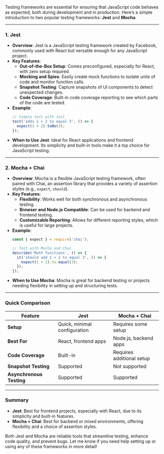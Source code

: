 Testing frameworks are essential for ensuring that JavaScript code behaves as expected, both during development and in production. Here’s a simple introduction to two popular testing frameworks: **Jest** and **Mocha**.

---

### 1. **Jest**
   - **Overview**: Jest is a JavaScript testing framework created by Facebook, commonly used with React but versatile enough for any JavaScript project.
   - **Key Features**:
     - **Out-of-the-Box Setup**: Comes preconfigured, especially for React, with zero setup required.
     - **Mocking and Spies**: Easily create mock functions to isolate units of code and monitor function calls.
     - **Snapshot Testing**: Capture snapshots of UI components to detect unexpected changes.
     - **Code Coverage**: Built-in code coverage reporting to see which parts of the code are tested.
   - **Example**:
     ```javascript
     // Simple test with Jest
     test('adds 1 + 2 to equal 3', () => {
       expect(1 + 2).toBe(3);
     });
     ```
   - **When to Use Jest**: Ideal for React applications and frontend development. Its simplicity and built-in tools make it a top choice for JavaScript testing.

---

### 2. **Mocha + Chai**
   - **Overview**: Mocha is a flexible JavaScript testing framework, often paired with Chai, an assertion library that provides a variety of assertion styles (e.g., `expect`, `should`).
   - **Key Features**:
     - **Flexibility**: Works well for both synchronous and asynchronous testing.
     - **Browser and Node.js Compatible**: Can be used for backend and frontend testing.
     - **Customizable Reporting**: Allows for different reporting styles, which is useful for large projects.
   - **Example**:
     ```javascript
     const { expect } = require('chai');

     // Test with Mocha and Chai
     describe('Math functions', () => {
       it('should add 1 + 2 to equal 3', () => {
         expect(1 + 2).to.equal(3);
       });
     });
     ```
   - **When to Use Mocha**: Mocha is great for backend testing or projects needing flexibility in setting up and structuring tests. 

---

### Quick Comparison

| Feature                | **Jest**                     | **Mocha + Chai**             |
|------------------------|------------------------------|------------------------------|
| **Setup**              | Quick, minimal configuration | Requires some setup          |
| **Best For**           | React, frontend apps        | Node.js, backend apps        |
| **Code Coverage**      | Built-in                     | Requires additional setup    |
| **Snapshot Testing**   | Supported                    | Not supported                |
| **Asynchronous Testing** | Supported                 | Supported                    |

---

### Summary

- **Jest**: Best for frontend projects, especially with React, due to its simplicity and built-in features.
- **Mocha + Chai**: Best for backend or mixed environments, offering flexibility and a choice of assertion styles.

Both Jest and Mocha are reliable tools that streamline testing, enhance code quality, and prevent bugs. Let me know if you need help setting up or using any of these frameworks in more detail!
